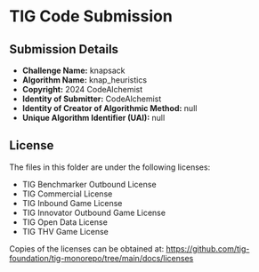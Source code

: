 # TIG Code Submission

## Submission Details

* **Challenge Name:** knapsack
* **Algorithm Name:** knap_heuristics
* **Copyright:** 2024 CodeAlchemist
* **Identity of Submitter:** CodeAlchemist
* **Identity of Creator of Algorithmic Method:** null
* **Unique Algorithm Identifier (UAI):** null

## License

The files in this folder are under the following licenses:
* TIG Benchmarker Outbound License
* TIG Commercial License
* TIG Inbound Game License
* TIG Innovator Outbound Game License
* TIG Open Data License
* TIG THV Game License

Copies of the licenses can be obtained at:
https://github.com/tig-foundation/tig-monorepo/tree/main/docs/licenses